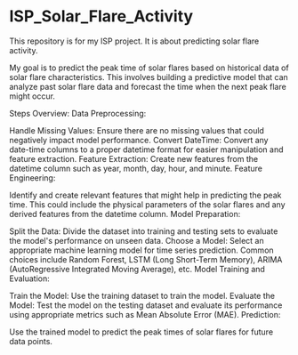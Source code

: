 # ISP_Solar_Flare_Activity
This repository is for my ISP project.  It is about predicting solar flare activity.

My goal is to predict the peak time of solar flares based on historical data of solar flare characteristics. This involves building a predictive model that can analyze past solar flare data and forecast the time when the next peak flare might occur.

Steps Overview:
Data Preprocessing:

Handle Missing Values: Ensure there are no missing values that could negatively impact model performance.
Convert DateTime: Convert any date-time columns to a proper datetime format for easier manipulation and feature extraction.
Feature Extraction: Create new features from the datetime column such as year, month, day, hour, and minute.
Feature Engineering:

Identify and create relevant features that might help in predicting the peak time. This could include the physical parameters of the solar flares and any derived features from the datetime column.
Model Preparation:

Split the Data: Divide the dataset into training and testing sets to evaluate the model's performance on unseen data.
Choose a Model: Select an appropriate machine learning model for time series prediction. Common choices include Random Forest, LSTM (Long Short-Term Memory), ARIMA (AutoRegressive Integrated Moving Average), etc.
Model Training and Evaluation:

Train the Model: Use the training dataset to train the model.
Evaluate the Model: Test the model on the testing dataset and evaluate its performance using appropriate metrics such as Mean Absolute Error (MAE).
Prediction:

Use the trained model to predict the peak times of solar flares for future data points.
